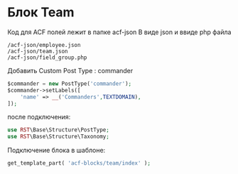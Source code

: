 # Блок Team

Код для ACF полей лежит в папке acf-json
В виде json и ввиде php файла
```
/acf-json/employee.json
/acf-json/team.json
/acf-json/field_group.php
```
Добавить Custom Post Type : commander
```php
$сommander = new PostType('commander');
$сommander->setLabels([
    'name' => __('Commanders',TEXTDOMAIN),
]);
```
после подключения:
```php
use RST\Base\Structure\PostType;
use RST\Base\Structure\Taxonomy;
```

Подключение блока в шаблоне:
```php
get_template_part( 'acf-blocks/team/index' );
```
